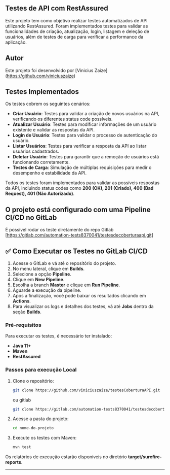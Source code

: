 
## Testes de API com RestAssured
Este projeto tem como objetivo realizar testes automatizados de API utilizando RestAssured. Foram implementados testes para validar as funcionalidades de criação, atualização, login, listagem e deleção de usuários, além de testes de carga para verificar a performance da aplicação.

## Autor

Este projeto foi desenvolvido por [Vinicius Zaize] (https://github.com/viniciuszaize) 

## Testes Implementados

Os testes cobrem os seguintes cenários:

- **Criar Usuário**: Testes para validar a criação de novos usuários na API, verificando os diferentes status code possíveis.
- **Atualizar Usuário**: Testes para modificar informações de um usuário existente e validar as respostas da API.
- **Login de Usuário**: Testes para validar o processo de autenticação do usuário.
- **Listar Usuários**: Testes para verificar a resposta da API ao listar usuários cadastrados.
- **Deletar Usuário**: Testes para garantir que a remoção de usuários está funcionando corretamente.
- **Testes de Carga**: Simulação de múltiplas requisições para medir o desempenho e estabilidade da API.

Todos os testes foram implementados para validar as possíveis respostas da API, incluindo status codes como **200 (OK), 201 (Criado), 400 (Bad Request), 401 (Não Autorizado)**.
## O projeto está configurado com uma Pipeline CI/CD no GitLab
É possivel rodar os teste diretamente do repo Gitlab [https://gitlab.com/automation-tests8370041/testesdecoberturaapi.git]

## ✅ Como Executar os Testes no GitLab CI/CD

1. Acesse o GitLab e vá até o repositório do projeto.
2. No menu lateral, clique em **Builds**.
3. Selecione a opção **Pipeline**.
4. Clique em **New Pipeline**.
5. Escolha a branch **Master** e clique em **Run Pipeline**.
6. Aguarde a execução da pipeline.
7. Após a finalização, você pode baixar os resultados clicando em **Actions**.
8. Para visualizar os logs e detalhes dos testes, vá até **Jobs** dentro da seção **Builds**.


### Pré-requisitos

Para executar os testes, é necessário ter instalado:

- **Java 11+**
- **Maven**
- **RestAssured**

### Passos para execução Local

1. Clone o repositório:
   ```sh
   git clone https://github.com/viniciuszaize/testesCoberturaAPI.git
   ```
   ou gitlab
     ```sh
   git clone https://gitlab.com/automation-tests8370041/testesdecoberturaapi.git
   ```

2. Acesse a pasta do projeto:
   ```sh
   cd nome-do-projeto
   ```

3. Execute os testes com Maven:
   ```sh
   mvn test
   ```

Os relatórios de execução estarão disponíveis no diretório **target/surefire-reports**.

---

